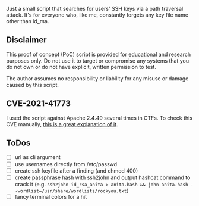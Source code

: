 Just a small script that searches for users' SSH keys via a path traversal attack.
It's for everyone who, like me, constantly forgets any key file name other than id_rsa.

## Disclaimer
This proof of concept (PoC) script is provided for educational and research purposes only.
Do not use it to target or compromise any systems that you do not own or do not have explicit, written permission to test.

The author assumes no responsibility or liability for any misuse or damage caused by this script.

## CVE-2021-41773
I used the script against Apache 2.4.49 several times in CTFs.
To check this CVE manually, [this is a great explanation of it](https://www.hackthebox.com/blog/cve-2021-41773-explained).

## ToDos
- [ ] url as cli argument
- [ ] use usernames directly from /etc/passwd
- [ ] create ssh keyfile after a finding (and chmod 400)
- [ ] create passphrase hash with ssh2john and output hashcat command to crack it (e.g. `ssh2john id_rsa_anita > anita.hash && john anita.hash --wordlist=/usr/share/wordlists/rockyou.txt`)
- [ ] fancy terminal colors for a hit
